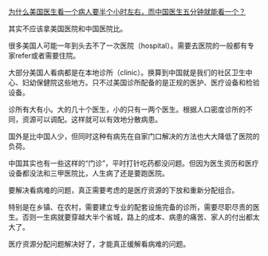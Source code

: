 [为什么美国医生看一个病人要半个小时左右，而中国医生五分钟就能看一个？](https://www.zhihu.com/question/38032768/answer/1928332401)

其实不应该拿美国医院和中国医院比。

很多美国人可能一年到头去不了一次医院（hospital）。需要去医院的一般都有专家refer或者需要住院。

大部分美国人看病都是在本地诊所（clinic）。换算到中国就是我们的社区卫生中心、妇幼保健院这些地方。只不过美国诊所配备的是正规的医护、医疗设备和检验设备。

诊所有大有小。大的几十个医生，小的只有一两个医生。根据人口密度诊所的不同，资源可以调配。这样就可以有效地分散病患。

国外是比中国人少，但同时这种有病先在自家门口解决的方法也大大降低了医院的负荷。

中国其实也有一些这样的“门诊”，平时打针吃药都没问题。但因为医生资历和医疗设备都没法和三甲医院比，人生病了还是要跑医院。

要解决看病难的问题，真正需要考虑的是医疗资源的下放和重新分配组合。

特别是在乡镇、在农村，需要建立专业的配套设施完备的诊所，需要尽职尽责的医生。否则一生病就要穿越大半个省城，路上的成本、病患的痛苦、家人的付出都太大了。

医疗资源分配问题解决好了，才能真正缓解看病难的问题。

  
  


